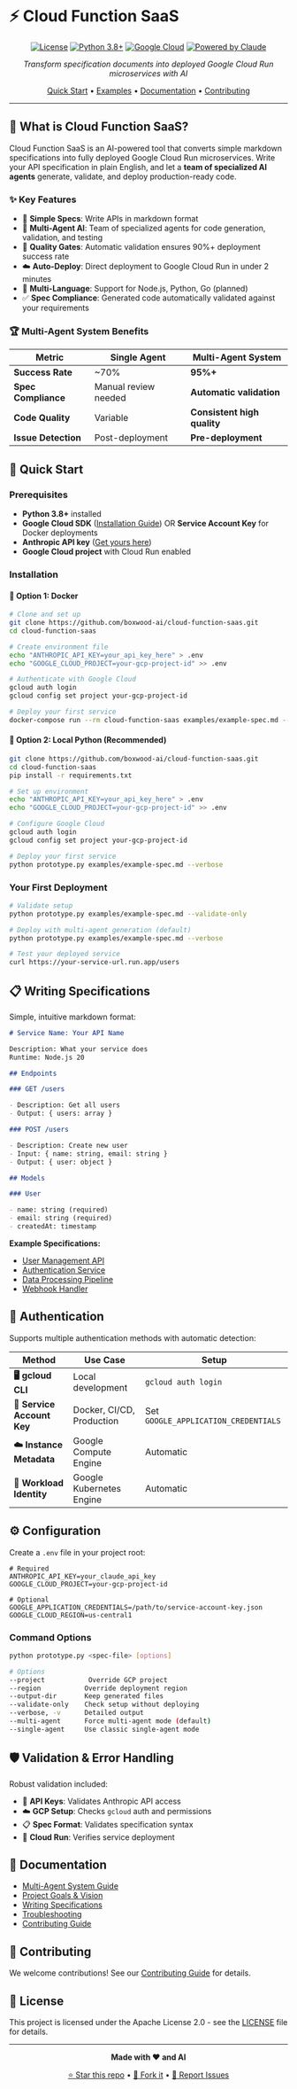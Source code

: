 # ⚡ Cloud Function SaaS

<div align="center">

[![License](https://img.shields.io/badge/License-Apache%202.0-blue.svg)](https://opensource.org/licenses/Apache-2.0)
[![Python 3.8+](https://img.shields.io/badge/python-3.8+-blue.svg)](https://www.python.org/downloads/)
[![Google Cloud](https://img.shields.io/badge/Google%20Cloud-Run-4285f4.svg)](https://cloud.google.com/run)
[![Powered by Claude](https://img.shields.io/badge/Powered%20by-Claude%20AI-orange.svg)](https://www.anthropic.com/claude)

_Transform specification documents into deployed Google Cloud Run microservices with AI_

[Quick Start](#-quick-start) • [Examples](examples/) • [Documentation](docs/) • [Contributing](docs/contributing.md)

</div>

---

## 🚀 What is Cloud Function SaaS?

Cloud Function SaaS is an AI-powered tool that converts simple markdown specifications into fully deployed Google Cloud Run microservices. Write your API specification in plain English, and let a **team of specialized AI agents** generate, validate, and deploy production-ready code.

### ✨ Key Features

- 📝 **Simple Specs**: Write APIs in markdown format
- 🤖 **Multi-Agent AI**: Team of specialized agents for code generation, validation, and testing
- 🎯 **Quality Gates**: Automatic validation ensures 90%+ deployment success rate
- ☁️ **Auto-Deploy**: Direct deployment to Google Cloud Run in under 2 minutes
- 🔧 **Multi-Language**: Support for Node.js, Python, Go (planned)
- ✅ **Spec Compliance**: Generated code automatically validated against your requirements

### 🏆 Multi-Agent System Benefits

| Metric              | Single Agent         | Multi-Agent System          |
| ------------------- | -------------------- | --------------------------- |
| **Success Rate**    | ~70%                 | **95%+**                    |
| **Spec Compliance** | Manual review needed | **Automatic validation**    |
| **Code Quality**    | Variable             | **Consistent high quality** |
| **Issue Detection** | Post-deployment      | **Pre-deployment**          |

## 🚀 Quick Start

### Prerequisites

- **Python 3.8+** installed
- **Google Cloud SDK** ([Installation Guide](https://cloud.google.com/sdk/docs/install)) OR **Service Account Key** for Docker deployments
- **Anthropic API key** ([Get yours here](https://console.anthropic.com/))
- **Google Cloud project** with Cloud Run enabled

### Installation

#### 🐳 Option 1: Docker

```bash
# Clone and set up
git clone https://github.com/boxwood-ai/cloud-function-saas.git
cd cloud-function-saas

# Create environment file
echo "ANTHROPIC_API_KEY=your_api_key_here" > .env
echo "GOOGLE_CLOUD_PROJECT=your-gcp-project-id" >> .env

# Authenticate with Google Cloud
gcloud auth login
gcloud config set project your-gcp-project-id

# Deploy your first service
docker-compose run --rm cloud-function-saas examples/example-spec.md --verbose
```

#### 🐍 Option 2: Local Python (Recommended)

```bash
git clone https://github.com/boxwood-ai/cloud-function-saas.git
cd cloud-function-saas
pip install -r requirements.txt

# Set up environment
echo "ANTHROPIC_API_KEY=your_api_key_here" > .env
echo "GOOGLE_CLOUD_PROJECT=your-gcp-project-id" >> .env

# Configure Google Cloud
gcloud auth login
gcloud config set project your-gcp-project-id

# Deploy your first service
python prototype.py examples/example-spec.md --verbose
```

### Your First Deployment

```bash
# Validate setup
python prototype.py examples/example-spec.md --validate-only

# Deploy with multi-agent generation (default)
python prototype.py examples/example-spec.md --verbose

# Test your deployed service
curl https://your-service-url.run.app/users
```

## 📋 Writing Specifications

Simple, intuitive markdown format:

```markdown
# Service Name: Your API Name

Description: What your service does
Runtime: Node.js 20

## Endpoints

### GET /users

- Description: Get all users
- Output: { users: array }

### POST /users

- Description: Create new user
- Input: { name: string, email: string }
- Output: { user: object }

## Models

### User

- name: string (required)
- email: string (required)
- createdAt: timestamp
```

**Example Specifications:**

- [User Management API](examples/user-api-nodejs.spec.md)
- [Authentication Service](examples/auth-service-go.spec.md)
- [Data Processing Pipeline](examples/data-processor-python.spec.md)
- [Webhook Handler](examples/webhook-handler-nodejs.spec.md)

## 🔐 Authentication

Supports multiple authentication methods with automatic detection:

| Method                     | Use Case                  | Setup                                |
| -------------------------- | ------------------------- | ------------------------------------ |
| **🖥️ gcloud CLI**          | Local development         | `gcloud auth login`                  |
| **🔑 Service Account Key** | Docker, CI/CD, Production | Set `GOOGLE_APPLICATION_CREDENTIALS` |
| **☁️ Instance Metadata**   | Google Compute Engine     | Automatic                            |
| **🔄 Workload Identity**   | Google Kubernetes Engine  | Automatic                            |

## ⚙️ Configuration

Create a `.env` file in your project root:

```env
# Required
ANTHROPIC_API_KEY=your_claude_api_key
GOOGLE_CLOUD_PROJECT=your-gcp-project-id

# Optional
GOOGLE_APPLICATION_CREDENTIALS=/path/to/service-account-key.json
GOOGLE_CLOUD_REGION=us-central1
```

### Command Options

```bash
python prototype.py <spec-file> [options]

# Options
--project           Override GCP project
--region           Override deployment region
--output-dir       Keep generated files
--validate-only    Check setup without deploying
--verbose, -v      Detailed output
--multi-agent      Force multi-agent mode (default)
--single-agent     Use classic single-agent mode
```

## 🛡️ Validation & Error Handling

Robust validation included:

- 🔑 **API Keys**: Validates Anthropic API access
- ☁️ **GCP Setup**: Checks `gcloud` auth and permissions
- 📋 **Spec Format**: Validates specification syntax
- 🚀 **Cloud Run**: Verifies service deployment

## 📖 Documentation

- [Multi-Agent System Guide](docs/multi-agent-system.md)
- [Project Goals & Vision](docs/goals.md)
- [Writing Specifications](docs/specifications.md)
- [Troubleshooting](docs/troubleshooting.md)
- [Contributing Guide](docs/contributing.md)

## 🤝 Contributing

We welcome contributions! See our [Contributing Guide](docs/contributing.md) for details.

## 📄 License

This project is licensed under the Apache License 2.0 - see the [LICENSE](LICENSE) file for details.

---

<div align="center">

**Made with ❤️ and AI**

[⭐ Star this repo](https://github.com/boxwood-ai/cloud-function-saas) • [🍴 Fork it](https://github.com/boxwood-ai/cloud-function-saas/fork) • [🐛 Report Issues](https://github.com/boxwood-ai/cloud-function-saas/issues)

</div>
